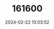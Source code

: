 ---
title: "161600"
category: "Bathyraja taranetzi"
draft: false
date: 2024-02-22 13:03:52
languages:
  Japanese: ["Doro-kasube"]
  Russian: ["СКАТ ТАРАНЦА"]
  English: ["Mud Skate"]
---